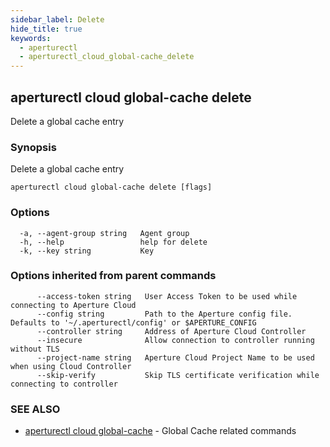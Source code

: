 ```yaml
---
sidebar_label: Delete
hide_title: true
keywords:
  - aperturectl
  - aperturectl_cloud_global-cache_delete
---
```


<!-- markdownlint-disable -->

## aperturectl cloud global-cache delete

Delete a global cache entry

### Synopsis

Delete a global cache entry

```
aperturectl cloud global-cache delete [flags]
```

### Options

```
  -a, --agent-group string   Agent group
  -h, --help                 help for delete
  -k, --key string           Key
```

### Options inherited from parent commands

```
      --access-token string   User Access Token to be used while connecting to Aperture Cloud
      --config string         Path to the Aperture config file. Defaults to '~/.aperturectl/config' or $APERTURE_CONFIG
      --controller string     Address of Aperture Cloud Controller
      --insecure              Allow connection to controller running without TLS
      --project-name string   Aperture Cloud Project Name to be used when using Cloud Controller
      --skip-verify           Skip TLS certificate verification while connecting to controller
```

### SEE ALSO

- [aperturectl cloud global-cache](/reference/aperture-cli/aperturectl/cloud/global-cache/global-cache.md) - Global Cache related commands
